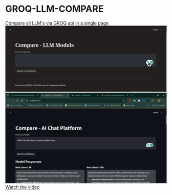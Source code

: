 # GROQ-LLM-COMPARE
Compare all LLM's via GROQ api in a single page 
![demo1](demo2.png)
![demo2](demo1.png)
[Watch the video](.demo.mp4)
